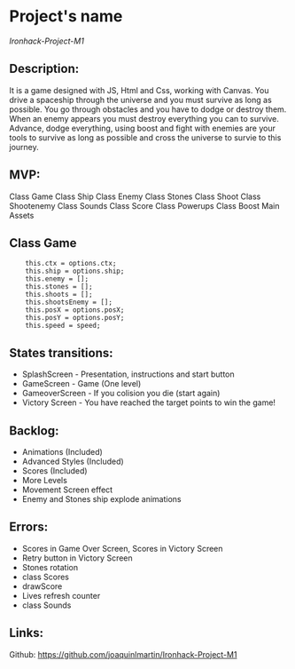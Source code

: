 # Project's name

*Ironhack-Project-M1*

## Description:
It is a game designed with JS, Html and Css, working with Canvas. You drive a spaceship through the universe and you must survive as long as possible. You go through obstacles and you have to dodge or destroy them. When an enemy appears you must destroy everything you can to survive. Advance, dodge everything, using boost and fight with enemies are your tools to survive as long as possible and cross the universe to survie to this journey.

## MVP:

Class Game
Class Ship
Class Enemy
Class Stones
Class Shoot
Class Shootenemy
Class Sounds
Class Score
Class Powerups
Class Boost
Main
Assets

## Class Game

```
    this.ctx = options.ctx;
    this.ship = options.ship;
    this.enemy = [];
    this.stones = [];
    this.shoots = [];
    this.shootsEnemy = [];
    this.posX = options.posX;
    this.posY = options.posY;
    this.speed = speed; 
  ```

## States transitions:

- SplashScreen - Presentation, instructions and start button
- GameScreen - Game (One level) 
- GameoverScreen - If you colision you die (start again)
- Victory Screen - You have reached the target points to win the game!

## Backlog:

- Animations (Included)
- Advanced Styles (Included)
- Scores (Included) 
- More Levels
- Movement Screen effect
- Enemy and Stones ship explode animations 

## Errors:

- Scores in Game Over Screen, Scores in Victory Screen
- Retry button in Victory Screen
- Stones rotation 
- class Scores
- drawScore
- Lives refresh counter
- class Sounds

## Links:

Github: https://github.com/joaquinlmartin/Ironhack-Project-M1
